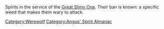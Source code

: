 Spirits in the service of the [Great Slimy
One](Great_Slimy_One "wikilink"). Their ban is known: a specific weed
that makes them wary to attack.

[Category:Werewolf](Category:Werewolf "wikilink") [Category:Angus'
Spirit Almanac](Category:Angus'_Spirit_Almanac "wikilink")
